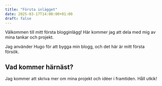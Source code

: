 ```yaml
---
title: "Första inlägget"
date: 2025-03-17T14:00:00+01:00
draft: false
---
```


Välkommen till mitt första blogginlägg! Här kommer jag att dela med mig av mina tankar och projekt. 

Jag använder Hugo för att bygga min blogg, och det här är mitt första försök.

## Vad kommer härnäst?
Jag kommer att skriva mer om mina projekt och idéer i framtiden. Håll utkik!
